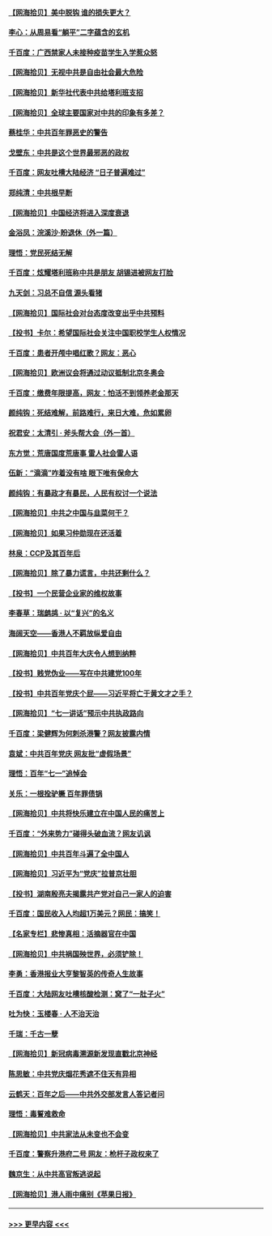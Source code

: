#### [【网海拾贝】美中脱钩 谁的损失更大？](../pages/nsc993/n13093068.md?t=07170851) 
#### [李心：从周易看“躺平”二字蕴含的玄机](../pages/nsc993/n13091424.md?t=07170851) 
#### [千百度：广西禁家人未接种疫苗学生入学惹众怒](../pages/nsc993/n13090506.md?t=07170851) 
#### [【网海拾贝】无视中共是自由社会最大危险](../pages/nsc993/n13089767.md?t=07170851) 
#### [【网海拾贝】新华社代表中共给塔利班支招](../pages/nsc993/n13087892.md?t=07170851) 
#### [【网海拾贝】全球主要国家对中共的印象有多差？](../pages/nsc993/n13085788.md?t=07170851) 
#### [蔡桂华：中共百年罪恶史的警告](../pages/nsc993/n13085715.md?t=07170851) 
#### [戈壁东：中共是这个世界最邪恶的政权](../pages/nsc993/n13085641.md?t=07170851) 
#### [千百度：网友吐槽大陆经济 “日子普遍难过”](../pages/nsc993/n13085475.md?t=07170851) 
#### [郑纯清：中共根早断](../pages/nsc993/n13084579.md?t=07170851) 
#### [【网海拾贝】中国经济将进入深度衰退](../pages/nsc993/n13082552.md?t=07170851) 
#### [金浴凤：浣溪沙·盼退休（外一篇）](../pages/nsc993/n13081560.md?t=07170851) 
#### [理悟：党民死结无解](../pages/nsc993/n13081552.md?t=07170851) 
#### [千百度：炫耀塔利班称中共是朋友  胡锡进被网友打脸](../pages/nsc993/n13081538.md?t=07170851) 
#### [九天剑：习总不自信 源头看猪](../pages/nsc993/n13081197.md?t=07170851) 
#### [【网海拾贝】国际社会对台态度改变出乎中共预料](../pages/nsc993/n13080968.md?t=07170851) 
#### [【投书】卡尔：希望国际社会关注中国职校学生人权情况](../pages/nsc993/n13080410.md?t=07170851) 
#### [千百度：患者开颅中唱红歌？网友：恶心](../pages/nsc993/n13080377.md?t=07170851) 
#### [【网海拾贝】欧洲议会将通过动议抵制北京冬奥会](../pages/nsc993/n13078156.md?t=07170851) 
#### [千百度：缴费年限提高，网友：怕活不到领养老金那天](../pages/nsc993/n13078088.md?t=07170851) 
#### [颜纯钩：死结难解，前路难行，来日大难，危如累卵](../pages/nsc993/n13077179.md?t=07170851) 
#### [祝君安：太清引 · 斧头帮大会（外一首）](../pages/nsc993/n13077162.md?t=07170851) 
#### [东方觉：荒唐国度荒唐事 雷人社会雷人语](../pages/nsc993/n13075917.md?t=07170851) 
#### [伍新：“滴滴”咋着没有啥 眼下唯有保命大](../pages/nsc993/n13075894.md?t=07170851) 
#### [颜纯钩：有暴政才有暴民，人民有权讨一个说法](../pages/nsc993/n13075734.md?t=07170851) 
#### [【网海拾贝】中共之中国与韭菜何干？](../pages/nsc993/n13075428.md?t=07170851) 
#### [【网海拾贝】如果习仲勋现在还活着](../pages/nsc993/n13073410.md?t=07170851) 
#### [林泉：CCP及其百年后](../pages/nsc993/n13073226.md?t=07170851) 
#### [【网海拾贝】除了暴力谎言，中共还剩什么？](../pages/nsc993/n13071082.md?t=07170851) 
#### [【投书】一个民营企业家的维权故事](../pages/nsc993/n13070932.md?t=07170851) 
#### [李春草：瑞鹧鸪 · 以“复兴”的名义](../pages/nsc993/n13069984.md?t=07170851) 
#### [海阔天空——香港人不羁放纵爱自由](../pages/nsc993/n13069407.md?t=07170851) 
#### [【网海拾贝】中共百年大庆令人想到纳粹](../pages/nsc993/n13068483.md?t=07170851) 
#### [【投书】贱党伪业——写在中共建党100年](../pages/nsc993/n13067843.md?t=07170851) 
#### [【投书】中共百年党庆个屁——习近平将亡于黄文才之手？](../pages/nsc993/n13067425.md?t=07170851) 
#### [【网海拾贝】“七一讲话”预示中共执政路向](../pages/nsc993/n13066434.md?t=07170851) 
#### [千百度：梁健辉为何刺杀港警？网友披露内情](../pages/nsc993/n13066979.md?t=07170851) 
#### [袁斌：中共百年党庆 网友批“虚假场景”](../pages/nsc993/n13066385.md?t=07170851) 
#### [理悟：百年“七一”追悼会](../pages/nsc993/n13066106.md?t=07170851) 
#### [关乐：一根拴驴橛 百年罪债锅](../pages/nsc993/n13066089.md?t=07170851) 
#### [【网海拾贝】中共将快乐建立在中国人民的痛苦上](../pages/nsc993/n13064939.md?t=07170851) 
#### [千百度：“外来势力”碰得头破血流？网友讥讽](../pages/nsc993/n13064878.md?t=07170851) 
#### [【网海拾贝】中共百年斗遍了全中国人](../pages/nsc993/n13060020.md?t=07170851) 
#### [【网海拾贝】习近平为“党庆”拉普京壮胆](../pages/nsc993/n13057781.md?t=07170851) 
#### [【投书】湖南殷亮夫揭露共产党对自己一家人的迫害](../pages/nsc993/n13057744.md?t=07170851) 
#### [千百度：国民收入人均超1万美元？网民：搞笑！](../pages/nsc993/n13057692.md?t=07170851) 
#### [【名家专栏】悲惨真相：活摘器官在中国](../pages/nsc993/n13056611.md?t=07170851) 
#### [【网海拾贝】中共祸国殃世界，必须铲除！](../pages/nsc993/n13056011.md?t=07170851) 
#### [李勇：香港报业大亨黎智英的传奇人生故事](../pages/nsc993/n13055258.md?t=07170851) 
#### [千百度：大陆网友吐槽核酸检测：窝了“一肚子火”](../pages/nsc993/n13055194.md?t=07170851) 
#### [吐为快：玉楼春 · 人不治天治](../pages/nsc993/n13054028.md?t=07170851) 
#### [千瑞：千古一孽](../pages/nsc993/n13054016.md?t=07170851) 
#### [【网海拾贝】新冠病毒溯源新发现直戳北京神经](../pages/nsc993/n13052425.md?t=07170851) 
#### [陈思敏：中共党庆烟花秀遮不住天有异相](../pages/nsc993/n13052020.md?t=07170851) 
#### [云鹤天：百年之后——中共外交部发言人答记者问](../pages/nsc993/n13051604.md?t=07170851) 
#### [理悟：毒誓难救命](../pages/nsc993/n13051601.md?t=07170851) 
#### [【网海拾贝】中共家法从未变也不会变](../pages/nsc993/n13050366.md?t=07170851) 
#### [千百度：警察升港府二号 网友：枪杆子政权来了](../pages/nsc993/n13050261.md?t=07170851) 
#### [魏京生：从中共高官叛逃说起](../pages/nsc993/n13048997.md?t=07170851) 
#### [【网海拾贝】港人雨中痛别《苹果日报》](../pages/nsc993/n13048941.md?t=07170851) 

----
#### [ >>> 更早内容 <<< ](../indexes/nsc993-earlier.md)
